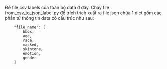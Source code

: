 Để file csv labels của toàn bộ data ở đây.
Chạy file from_csv_to_json_label.py để trích trích xuất ra file json chứa 1 dict gồm các phần tử thông tin data có cấu trúc như sau:
```
    "file_name": [
        bbox,
        age,
        race,
        masked,
        skintone,
        emotion,
        gender
    ]
```
